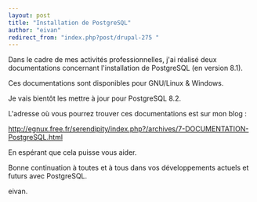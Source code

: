```yaml
---
layout: post
title: "Installation de PostgreSQL"
author: "eivan"
redirect_from: "index.php?post/drupal-275 "
---
```




<p>

Dans le cadre de mes activités professionnelles, j'ai réalisé deux documentations concernant l'installation de PostgreSQL (en version 8.1).

</p>

<p>

Ces documentations sont disponibles pour GNU/Linux &amp; Windows.

</p>

Je vais bientôt les mettre à jour pour PostgreSQL 8.2.

<p>

L'adresse où vous pourrez trouver ces documentations est sur mon blog :

<a href="http://egnux.free.fr/serendipity/index.php?/archives/7-DOCUMENTATION-PostgreSQL.html">http://egnux.free.fr/serendipity/index.php?/archives/7-DOCUMENTATION-PostgreSQL.html</a>

</p>

<p>

En espérant que cela puisse vous aider.

</p>

<p>

Bonne continuation à toutes et à tous dans vos développements actuels et futurs avec PostgreSQL.

</p>

eivan.